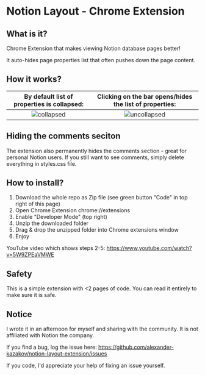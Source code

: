 # Notion Layout - Chrome Extension
## What is it?
Chrome Extension that makes viewing Notion database pages better!

It auto-hides page properties list that often pushes down the page content.

## How it works?
By default list of properties is collapsed:             |  Clicking on the bar opens/hides the list of properties:
:-------------------------:|:-------------------------:
![collapsed](https://github.com/alexander-kazakov/notion-layout-extension/raw/master/images/collapsed.png)  |  ![uncollapsed](https://github.com/alexander-kazakov/notion-layout-extension/raw/master/images/uncollapsed.png)

## Hiding the comments seciton
The extension also permanently hides the comments section - great for personal Notion users. 
If you still want to see comments, simply delete everything in styles.css file.

## How to install?
1. Download the whole repo as Zip file (see green button "Code" in top right of this page)
2. Open Chrome Extension chrome://extensions
3. Enable "Developer Mode" (top right)
4. Unzip the downloaded folder
5. Drag & drop the unzipped folder into Chrome extensions window
6. Enjoy

YouTube video which shows steps 2-5: https://www.youtube.com/watch?v=5W9ZPEaVMWE

## Safety
This is a simple extension with <2 pages of code. You can read it entirely to make sure it is safe.

## Notice
I wrote it in an afternoon for myself and sharing with the community. It is not affiliated with Notion the company.

If you find a bug, log the issue here: https://github.com/alexander-kazakov/notion-layout-extension/issues

If you code, I'd appreciate your help of fixing an issue yourself.
